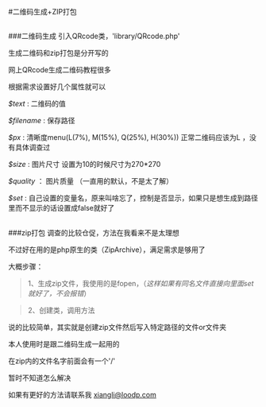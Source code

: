 #二维码生成+ZIP打包
##
###二维码生成
引入QRcode类，'library/QRcode.php'

生成二维码和zip打包是分开写的

网上QRcode生成二维码教程很多

根据需求设置好几个属性就可以

*$text* : 二维码的值

*$filename* : 保存路径

*$px* : 清晰度menu(L(7%), M(15%), Q(25%), H(30%))  正常二维码应该为L ，没有具体调查过

*$size* : 图片尺寸 设置为10的时候尺寸为270*270

*$quality* ： 图片质量 （一直用的默认，不是太了解）

*$set* : 自己设置的变量名，原来叫啥忘了，控制是否显示，如果只是想生成到路径里而不显示的话设置成false就好了
##
###zip打包
调查的比较仓促，方法在我看来不是太理想

不过好在用的是php原生的类（ZipArchive），满足需求是够用了

大概步骤：

>1、生成zip文件，我使用的是fopen，（*这样如果有同名文件直接向里面set就好了，不会报错*）

>2、创建类，调用方法

说的比较简单，其实就是创建zip文件然后写入特定路径的文件or文件夹

本人使用时是跟二维码生成一起用的

在zip内的文件名字前面会有一个'/'

暂时不知道怎么解决

如果有更好的方法请联系我 xiangli@loodp.com
